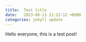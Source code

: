 ```yaml
---
title:  Test title
date:   2023-08-13 21:22:12 +0900
categories: jekyll update
---
```


Hello everyone, this is a test post!

